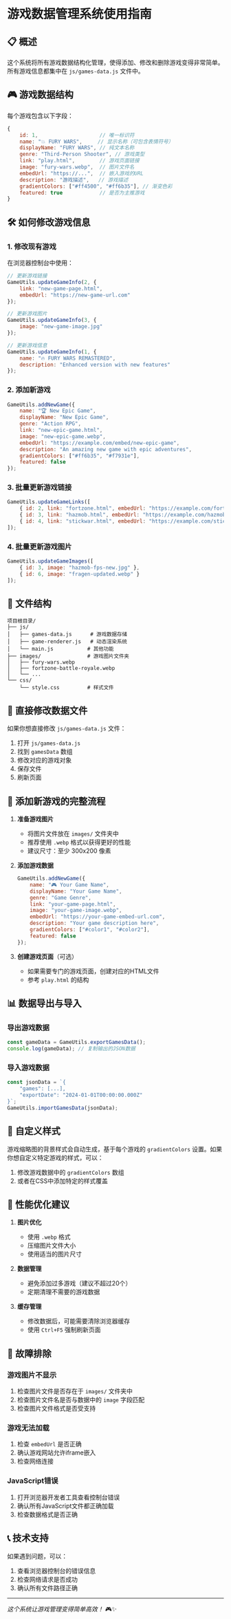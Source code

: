 # 游戏数据管理系统使用指南

## 📋 概述

这个系统将所有游戏数据结构化管理，使得添加、修改和删除游戏变得非常简单。所有游戏信息都集中在 `js/games-data.js` 文件中。

## 🎮 游戏数据结构

每个游戏包含以下字段：

```javascript
{
    id: 1,                    // 唯一标识符
    name: "💥 FURY WARS",     // 显示名称（可包含表情符号）
    displayName: "FURY WARS", // 纯文本名称
    genre: "Third-Person Shooter", // 游戏类型
    link: "play.html",        // 游戏页面链接
    image: "fury-wars.webp",  // 图片文件名
    embedUrl: "https://...",  // 嵌入游戏的URL
    description: "游戏描述",   // 游戏描述
    gradientColors: ["#ff4500", "#ff6b35"], // 渐变色彩
    featured: true            // 是否为主推游戏
}
```

## 🛠️ 如何修改游戏信息

### 1. 修改现有游戏

在浏览器控制台中使用：

```javascript
// 更新游戏链接
GameUtils.updateGameInfo(2, {
    link: "new-game-page.html",
    embedUrl: "https://new-game-url.com"
});

// 更新游戏图片
GameUtils.updateGameInfo(3, {
    image: "new-game-image.jpg"
});

// 更新游戏信息
GameUtils.updateGameInfo(1, {
    name: "🔥 FURY WARS REMASTERED",
    description: "Enhanced version with new features"
});
```

### 2. 添加新游戏

```javascript
GameUtils.addNewGame({
    name: "🏆 New Epic Game",
    displayName: "New Epic Game",
    genre: "Action RPG",
    link: "new-epic-game.html",
    image: "new-epic-game.webp",
    embedUrl: "https://example.com/embed/new-epic-game",
    description: "An amazing new game with epic adventures",
    gradientColors: ["#ff6b35", "#f7931e"],
    featured: false
});
```

### 3. 批量更新游戏链接

```javascript
GameUtils.updateGameLinks([
    { id: 2, link: "fortzone.html", embedUrl: "https://example.com/fortzone" },
    { id: 3, link: "hazmob.html", embedUrl: "https://example.com/hazmob" },
    { id: 4, link: "stickwar.html", embedUrl: "https://example.com/stickwar" }
]);
```

### 4. 批量更新游戏图片

```javascript
GameUtils.updateGameImages([
    { id: 3, image: "hazmob-fps-new.jpg" },
    { id: 6, image: "fragen-updated.webp" }
]);
```

## 📁 文件结构

```
项目根目录/
├── js/
│   ├── games-data.js      # 游戏数据存储
│   ├── game-renderer.js   # 动态渲染系统
│   └── main.js           # 其他功能
├── images/               # 游戏图片文件夹
│   ├── fury-wars.webp
│   ├── fortzone-battle-royale.webp
│   └── ...
└── css/
    └── style.css         # 样式文件
```

## 🔧 直接修改数据文件

如果你想直接修改 `js/games-data.js` 文件：

1. 打开 `js/games-data.js`
2. 找到 `gamesData` 数组
3. 修改对应的游戏对象
4. 保存文件
5. 刷新页面

## 🎯 添加新游戏的完整流程

1. **准备游戏图片**
   - 将图片文件放在 `images/` 文件夹中
   - 推荐使用 `.webp` 格式以获得更好的性能
   - 建议尺寸：至少 300x200 像素

2. **添加游戏数据**
   ```javascript
   GameUtils.addNewGame({
       name: "🎮 Your Game Name",
       displayName: "Your Game Name",
       genre: "Game Genre",
       link: "your-game-page.html",
       image: "your-game-image.webp",
       embedUrl: "https://your-game-embed-url.com",
       description: "Your game description here",
       gradientColors: ["#color1", "#color2"],
       featured: false
   });
   ```

3. **创建游戏页面**（可选）
   - 如果需要专门的游戏页面，创建对应的HTML文件
   - 参考 `play.html` 的结构

## 📊 数据导出与导入

### 导出游戏数据
```javascript
const gameData = GameUtils.exportGamesData();
console.log(gameData); // 复制输出的JSON数据
```

### 导入游戏数据
```javascript
const jsonData = `{
    "games": [...],
    "exportDate": "2024-01-01T00:00:00.000Z"
}`;
GameUtils.importGamesData(jsonData);
```

## 🎨 自定义样式

游戏缩略图的背景样式会自动生成，基于每个游戏的 `gradientColors` 设置。如果你想自定义特定游戏的样式，可以：

1. 修改游戏数据中的 `gradientColors` 数组
2. 或者在CSS中添加特定的样式覆盖

## 🚀 性能优化建议

1. **图片优化**
   - 使用 `.webp` 格式
   - 压缩图片文件大小
   - 使用适当的图片尺寸

2. **数据管理**
   - 避免添加过多游戏（建议不超过20个）
   - 定期清理不需要的游戏数据

3. **缓存管理**
   - 修改数据后，可能需要清除浏览器缓存
   - 使用 `Ctrl+F5` 强制刷新页面

## 🐛 故障排除

### 游戏图片不显示
1. 检查图片文件是否存在于 `images/` 文件夹中
2. 检查图片文件名是否与数据中的 `image` 字段匹配
3. 检查图片文件格式是否受支持

### 游戏无法加载
1. 检查 `embedUrl` 是否正确
2. 确认游戏网站允许iframe嵌入
3. 检查网络连接

### JavaScript错误
1. 打开浏览器开发者工具查看控制台错误
2. 确认所有JavaScript文件都正确加载
3. 检查数据格式是否正确

## 📞 技术支持

如果遇到问题，可以：
1. 查看浏览器控制台的错误信息
2. 检查网络请求是否成功
3. 确认所有文件路径正确

---

*这个系统让游戏管理变得简单高效！* 🎮✨ 